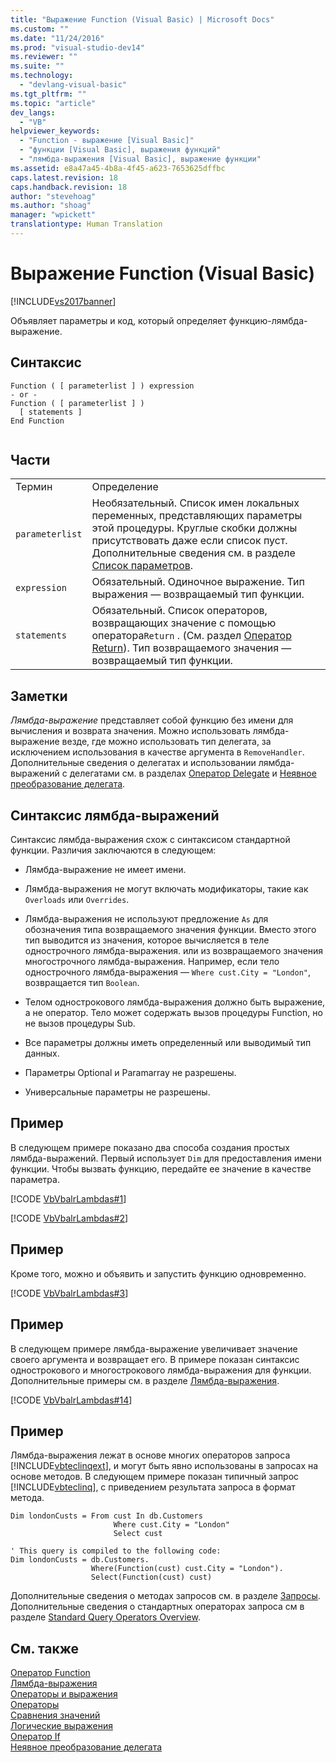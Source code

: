 ```yaml
---
title: "Выражение Function (Visual Basic) | Microsoft Docs"
ms.custom: ""
ms.date: "11/24/2016"
ms.prod: "visual-studio-dev14"
ms.reviewer: ""
ms.suite: ""
ms.technology: 
  - "devlang-visual-basic"
ms.tgt_pltfrm: ""
ms.topic: "article"
dev_langs: 
  - "VB"
helpviewer_keywords: 
  - "Function - выражение [Visual Basic]"
  - "функции [Visual Basic], выражения функций"
  - "лямбда-выражения [Visual Basic], выражение функции"
ms.assetid: e8a47a45-4b8a-4f45-a623-7653625dffbc
caps.latest.revision: 18
caps.handback.revision: 18
author: "stevehoag"
ms.author: "shoag"
manager: "wpickett"
translationtype: Human Translation
---
```

# Выражение Function (Visual Basic)
[!INCLUDE[vs2017banner](../../../csharp/includes/vs2017banner.md)]

Объявляет параметры и код, который определяет функцию\-лямбда\-выражение.  
  
## Синтаксис  
  
```  
Function ( [ parameterlist ] ) expression  
- or -  
Function ( [ parameterlist ] )  
  [ statements ]  
End Function  
  
```  
  
## Части  
  
|||  
|-|-|  
|Термин|Определение|  
|`parameterlist`|Необязательный.  Список имен локальных переменных, представляющих параметры этой процедуры.  Круглые скобки должны присутствовать даже если список пуст.  Дополнительные сведения см. в разделе [Список параметров](../../../visual-basic/language-reference/statements/parameter-list.md).|  
|`expression`|Обязательный.  Одиночное выражение.  Тип выражения — возвращаемый тип функции.|  
|`statements`|Обязательный.  Список операторов, возвращающих значение с помощью оператора`Return` .  \(См. раздел [Оператор Return](../../../visual-basic/language-reference/statements/return-statement.md)\). Тип возвращаемого значения — возвращаемый тип функции.|  
  
## Заметки  
 *Лямбда\-выражение* представляет собой функцию без имени для вычисления и возврата значения.  Можно использовать лямбда\-выражение везде, где можно использовать тип делегата, за исключением использования в качестве аргумента в `RemoveHandler`.  Дополнительные сведения о делегатах и использовании лямбда\-выражений с делегатами см. в разделах [Оператор Delegate](../../../visual-basic/language-reference/statements/delegate-statement.md) и [Неявное преобразование делегата](../../../visual-basic/programming-guide/language-features/delegates/relaxed-delegate-conversion.md).  
  
## Синтаксис лямбда\-выражений  
 Синтаксис лямбда\-выражения схож с синтаксисом стандартной функции.  Различия заключаются в следующем:  
  
-   Лямбда\-выражение не имеет имени.  
  
-   Лямбда\-выражения не могут включать модификаторы, такие как `Overloads` или `Overrides`.  
  
-   Лямбда\-выражения не используют предложение `As` для обозначения типа возвращаемого значения функции.  Вместо этого тип выводится из значения, которое вычисляется в теле однострочного лямбда\-выражения. или из возвращаемого значения многострочного лямбда\-выражения.  Например, если тело однострочного лямбда\-выражения — `Where cust.City = "London"`, возвращается тип `Boolean`.  
  
-   Телом однострокового лямбда\-выражения должно быть выражение, а не оператор.  Тело может содержать вызов процедуры Function, но не вызов процедуры Sub.  
  
-   Все параметры должны иметь определенный или выводимый тип данных.  
  
-   Параметры Optional и Paramarray не разрешены.  
  
-   Универсальные параметры не разрешены.  
  
## Пример  
 В следующем примере показано два способа создания простых лямбда\-выражений.  Первый использует `Dim` для предоставления имени функции.  Чтобы вызвать функцию, передайте ее значение в качестве параметра.  
  
 [!CODE [VbVbalrLambdas#1](../CodeSnippet/VS_Snippets_VBCSharp/VbVbalrLambdas#1)]  
  
 [!CODE [VbVbalrLambdas#2](../CodeSnippet/VS_Snippets_VBCSharp/VbVbalrLambdas#2)]  
  
## Пример  
 Кроме того, можно и объявить и запустить функцию одновременно.  
  
 [!CODE [VbVbalrLambdas#3](../CodeSnippet/VS_Snippets_VBCSharp/VbVbalrLambdas#3)]  
  
## Пример  
 В следующем примере лямбда\-выражение увеличивает значение своего аргумента и возвращает его.  В примере показан синтаксис однострокового и многострокового лямбда\-выражения для функции.  Дополнительные примеры см. в разделе [Лямбда\-выражения](../../../visual-basic/programming-guide/language-features/procedures/lambda-expressions.md).  
  
 [!CODE [VbVbalrLambdas#14](../CodeSnippet/VS_Snippets_VBCSharp/VbVbalrLambdas#14)]  
  
## Пример  
 Лямбда\-выражения лежат в основе многих операторов запроса [!INCLUDE[vbteclinqext](../../../csharp/getting-started/includes/vbteclinqext_md.md)], и могут быть явно использованы в запросах на основе методов.  В следующем примере показан типичный запрос [!INCLUDE[vbteclinq](../../../csharp/includes/vbteclinq_md.md)], с приведением результата запроса в формат метода.  
  
```vb#  
Dim londonCusts = From cust In db.Customers  
                       Where cust.City = "London"  
                       Select cust  
  
' This query is compiled to the following code:  
Dim londonCusts = db.Customers.  
                  Where(Function(cust) cust.City = "London").  
                  Select(Function(cust) cust)  
```  
  
 Дополнительные сведения о методах запросов см. в разделе [Запросы](../../../visual-basic/language-reference/queries/queries.md).  Дополнительные сведения о стандартных операторах запроса см в разделе [Standard Query Operators Overview](../../../visual-basic/programming-guide/concepts/linq/standard-query-operators-overview.md).  
  
## См. также  
 [Оператор Function](../../../visual-basic/language-reference/statements/function-statement.md)   
 [Лямбда\-выражения](../../../visual-basic/programming-guide/language-features/procedures/lambda-expressions.md)   
 [Операторы и выражения](../../../visual-basic/programming-guide/language-features/operators-and-expressions/index.md)   
 [Операторы](../../../visual-basic/programming-guide/language-features/statements.md)   
 [Сравнения значений](../../../visual-basic/programming-guide/language-features/operators-and-expressions/value-comparisons.md)   
 [Логические выражения](../../../visual-basic/programming-guide/language-features/operators-and-expressions/boolean-expressions.md)   
 [Оператор If](../../../visual-basic/language-reference/operators/if-operator.md)   
 [Неявное преобразование делегата](../../../visual-basic/programming-guide/language-features/delegates/relaxed-delegate-conversion.md)